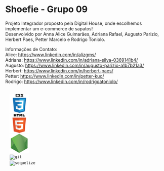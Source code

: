 # Shoefie - Grupo 09
Projeto Integrador proposto pela Digital House, onde escolhemos implementar um e-commerce de sapatos!  
Desenvolvido por Anna Alice Guimarães, Adriana Rafael, Augusto Parizio, Herbert Paes, Petter Marcelo e Rodrigo Toniolo.

Informações de Contato:  
Alice: https://www.linkedin.com/in/alizgms/  
Adriana: https://www.linkedin.com/in/adriana-silva-0369141b4/  
Augusto: https://www.linkedin.com/in/augusto-parizio-a1b7b21a3/  
Herbert: https://www.linkedin.com/in/herbert-paes/  
Petter: https://www.linkedin.com/in/petter-kuo/  
Rodrigo: https://www.linkedin.com/in/rodrigoatoniolo/  

<code>
  <img height="60" src="https://raw.githubusercontent.com/github/explore/80688e429a7d4ef2fca1e82350fe8e3517d3494d/topics/css/css.png" alt="css">
  <img height="60" src="https://raw.githubusercontent.com/github/explore/80688e429a7d4ef2fca1e82350fe8e3517d3494d/topics/html/html.png" alt="html">
  <img height="60" src="https://raw.githubusercontent.com/github/explore/80688e429a7d4ef2fca1e82350fe8e3517d3494d/topics/nodejs/nodejs.png" alt="nodejs">
  <img height="60" src="https://git-scm.com/images/logos/downloads/Git-Icon-1788C.png" alt="git">
  <img height="60" src="https://miro.medium.com/max/500/1*-6qHuOwJfWtkFkymMovJFQ.png" alt="sequelize">
</code> 
